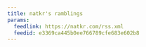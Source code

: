 ```yaml
---
title: natkr's ramblings
params:
  feedlink: https://natkr.com/rss.xml
  feedid: e3369ca445b0ee766789cfe683e602b8
---
```

